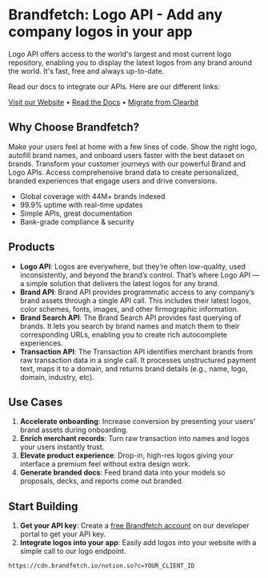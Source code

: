 # Brandfetch: Logo API - Add any company logos in your app

Logo API offers access to the world's largest and most current logo repository, enabling you to display the latest logos from any brand around the world. It's fast, free and always up-to-date.

Read our docs to integrate our APIs. Here are our different links:

[Visit our Website](https://brandfetch.com/developers/logo-api) &bull; [Read the Docs](https://docs.brandfetch.com) &bull; [Migrate from Clearbit](https://brandfetch.com/developers/resources/migrating-from-clearbit-logo-api)

## Why Choose Brandfetch?
Make your users feel at home with a few lines of code. Show the right logo, autofill brand names, and onboard users faster with the best dataset on brands. Transform your customer journeys with our powerful Brand and Logo APIs. Access comprehensive brand data to create personalized, branded experiences that engage users and drive conversions.
- Global coverage with 44M+ brands indexed
- 99.9% uptime with real-time updates
- Simple APIs, great documentation
- Bank-grade compliance & security

## Products
- **Logo API**: Logos are everywhere, but they’re often low-quality, used inconsistently, and beyond the brand’s control. That’s where Logo API — a simple solution that delivers the latest logos for any brand.
- **Brand API**: Brand API provides programmatic access to any company’s brand assets through a single API call. This includes their latest logos, color schemes, fonts, images, and other firmographic information.
- **Brand Search API**: The Brand Search API provides fast querying of brands. It lets you search by brand names and match them to their corresponding URLs, enabling you to create rich autocomplete experiences.
- **Transaction API**: The Transaction API identifies merchant brands from raw transaction data in a single call. It processes unstructured payment text, maps it to a domain, and returns brand details (e.g., name, logo, domain, industry, etc).

## Use Cases
1. **Accelerate onboarding**: Increase conversion by presenting your users' brand assets during onboarding.
2. **Enrich merchant records**: Turn raw transaction into names and logos your users instantly trust.
3. **Elevate product experience**: Drop-in, high-res logos giving your interface a premium feel without extra design work.
4. **Generate branded docs**: Feed brand data into your models so proposals, decks, and reports come out branded.

## Start Building
1. **Get your API key**: Create a [free Brandfetch account](https://developers.brandfetch.com/register) on our developer portal to get your API key.
2. **Integrate logos into your app**: Easily add logos into your website with a simple call to our logo endpoint.
```
https://cdn.brandfetch.io/notion.so?c=YOUR_CLIENT_ID
```
